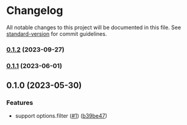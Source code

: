 # Changelog

All notable changes to this project will be documented in this file. See [standard-version](https://github.com/conventional-changelog/standard-version) for commit guidelines.

### [0.1.2](https://github.com/noyobo/esbuild-plugin-auto-css-modules/compare/v0.1.1...v0.1.2) (2023-09-27)

### [0.1.1](https://github.com/noyobo/esbuild-plugin-auto-css-modules/compare/v0.1.0...v0.1.1) (2023-06-01)

## 0.1.0 (2023-05-30)


### Features

* support options.filter ([#1](https://github.com/noyobo/esbuild-plugin-auto-css-modules/issues/1)) ([b39be47](https://github.com/noyobo/esbuild-plugin-auto-css-modules/commit/b39be477330c68e00095744ad0572ad850c0ba03))
